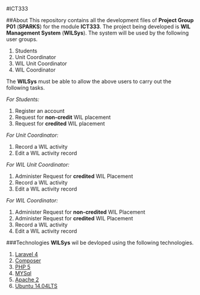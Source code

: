 #ICT333

##About
This repository contains all the development files of **Project Group P01** (**SPARKS**) for the module **ICT333**. The project being developed is **WIL Management System** (**WILSys**). The system will be used by the following user groups.

1. Students
2. Unit Coordinator
3. WIL Unit Coordinator
4. WIL Coordinator

The **WILSys** must be able to allow the above users to carry out the following tasks.

*For Students:*  
1. Register an account  
2. Request for **non-credit** WIL placement  
3. Request for **credited** WIL placement  

*For Unit Coordinator:*  
1. Record a WIL activity  
2. Edit a WIL activity record  

*For WIL Unit Coordinator:*  
1. Administer Request for **credited** WIL Placement  
2. Record a WIL activity  
2. Edit a WIL activity record 

*For WIL Coordinator:*  
1. Administer Request for **non-credited** WIL Placement  
2. Administer Request for **credited** WIL Placement  
3. Record a WIL activity  
4. Edit a WIL activity record  

###Technologies
**WILSys** wil be devloped using the following technologies.

1. [Laravel 4](laravel.com)  
2. [Composer](https://getcomposer.org/)  
2. [PHP 5](php.net/)  
3. [MYSql](www.mysql.com/)  
4. [Apache 2](httpd.apache.org/)  
5. [Ubuntu 14.04LTS](www.ubuntu.com/)  


